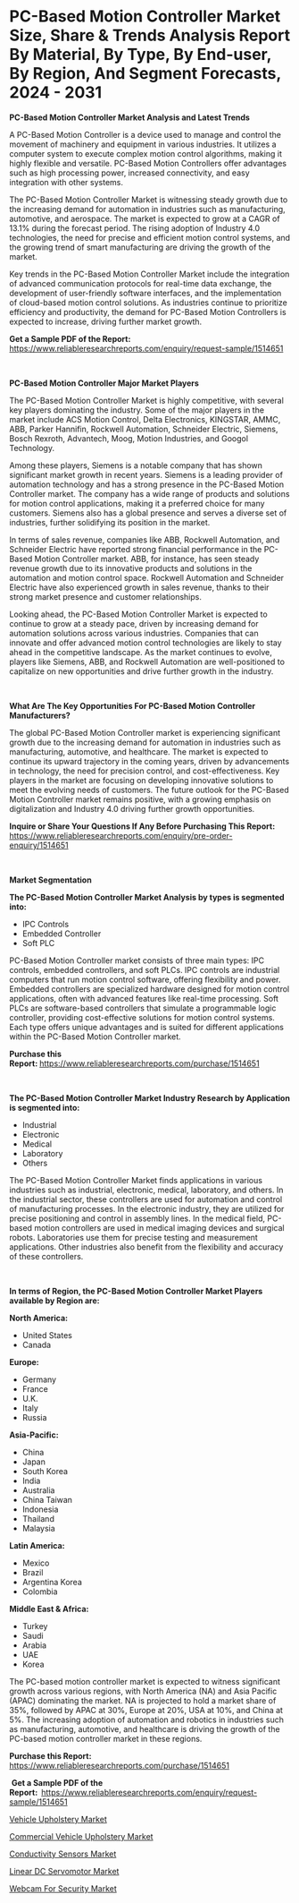 <p><h1>PC-Based Motion Controller Market Size, Share & Trends Analysis Report By Material, By Type, By End-user, By Region, And Segment Forecasts, 2024 - 2031</h1></p><p><strong>PC-Based Motion Controller Market Analysis and Latest Trends</strong></p>
<p><p>A PC-Based Motion Controller is a device used to manage and control the movement of machinery and equipment in various industries. It utilizes a computer system to execute complex motion control algorithms, making it highly flexible and versatile. PC-Based Motion Controllers offer advantages such as high processing power, increased connectivity, and easy integration with other systems.</p><p>The PC-Based Motion Controller Market is witnessing steady growth due to the increasing demand for automation in industries such as manufacturing, automotive, and aerospace. The market is expected to grow at a CAGR of 13.1% during the forecast period. The rising adoption of Industry 4.0 technologies, the need for precise and efficient motion control systems, and the growing trend of smart manufacturing are driving the growth of the market.</p><p>Key trends in the PC-Based Motion Controller Market include the integration of advanced communication protocols for real-time data exchange, the development of user-friendly software interfaces, and the implementation of cloud-based motion control solutions. As industries continue to prioritize efficiency and productivity, the demand for PC-Based Motion Controllers is expected to increase, driving further market growth.</p></p>
<p><strong>Get a Sample PDF of the Report:&nbsp;</strong> <a href="https://www.reliableresearchreports.com/enquiry/request-sample/1514651">https://www.reliableresearchreports.com/enquiry/request-sample/1514651</a></p>
<p>&nbsp;</p>
<p><strong>PC-Based Motion Controller Major Market Players</strong></p>
<p><p>The PC-Based Motion Controller Market is highly competitive, with several key players dominating the industry. Some of the major players in the market include ACS Motion Control, Delta Electronics, KINGSTAR, AMMC, ABB, Parker Hannifin, Rockwell Automation, Schneider Electric, Siemens, Bosch Rexroth, Advantech, Moog, Motion Industries, and Googol Technology.</p><p>Among these players, Siemens is a notable company that has shown significant market growth in recent years. Siemens is a leading provider of automation technology and has a strong presence in the PC-Based Motion Controller market. The company has a wide range of products and solutions for motion control applications, making it a preferred choice for many customers. Siemens also has a global presence and serves a diverse set of industries, further solidifying its position in the market.</p><p>In terms of sales revenue, companies like ABB, Rockwell Automation, and Schneider Electric have reported strong financial performance in the PC-Based Motion Controller market. ABB, for instance, has seen steady revenue growth due to its innovative products and solutions in the automation and motion control space. Rockwell Automation and Schneider Electric have also experienced growth in sales revenue, thanks to their strong market presence and customer relationships.</p><p>Looking ahead, the PC-Based Motion Controller Market is expected to continue to grow at a steady pace, driven by increasing demand for automation solutions across various industries. Companies that can innovate and offer advanced motion control technologies are likely to stay ahead in the competitive landscape. As the market continues to evolve, players like Siemens, ABB, and Rockwell Automation are well-positioned to capitalize on new opportunities and drive further growth in the industry.</p></p>
<p>&nbsp;</p>
<p><strong>What Are The Key Opportunities For PC-Based Motion Controller Manufacturers?</strong></p>
<p><p>The global PC-Based Motion Controller market is experiencing significant growth due to the increasing demand for automation in industries such as manufacturing, automotive, and healthcare. The market is expected to continue its upward trajectory in the coming years, driven by advancements in technology, the need for precision control, and cost-effectiveness. Key players in the market are focusing on developing innovative solutions to meet the evolving needs of customers. The future outlook for the PC-Based Motion Controller market remains positive, with a growing emphasis on digitalization and Industry 4.0 driving further growth opportunities.</p></p>
<p><strong>Inquire or Share Your Questions If Any Before Purchasing This Report:</strong> <a href="https://www.reliableresearchreports.com/enquiry/pre-order-enquiry/1514651">https://www.reliableresearchreports.com/enquiry/pre-order-enquiry/1514651</a></p>
<p>&nbsp;</p>
<p><strong>Market Segmentation</strong></p>
<p><strong>The PC-Based Motion Controller Market Analysis by types is segmented into:</strong></p>
<p><ul><li>IPC Controls</li><li>Embedded Controller</li><li>Soft PLC</li></ul></p>
<p><p>PC-Based Motion Controller market consists of three main types: IPC controls, embedded controllers, and soft PLCs. IPC controls are industrial computers that run motion control software, offering flexibility and power. Embedded controllers are specialized hardware designed for motion control applications, often with advanced features like real-time processing. Soft PLCs are software-based controllers that simulate a programmable logic controller, providing cost-effective solutions for motion control systems. Each type offers unique advantages and is suited for different applications within the PC-Based Motion Controller market.</p></p>
<p><strong>Purchase this Report:&nbsp;</strong><a href="https://www.reliableresearchreports.com/purchase/1514651">https://www.reliableresearchreports.com/purchase/1514651</a></p>
<p>&nbsp;</p>
<p><strong>The PC-Based Motion Controller Market Industry Research by Application is segmented into:</strong></p>
<p><ul><li>Industrial</li><li>Electronic</li><li>Medical</li><li>Laboratory</li><li>Others</li></ul></p>
<p><p>The PC-Based Motion Controller Market finds applications in various industries such as industrial, electronic, medical, laboratory, and others. In the industrial sector, these controllers are used for automation and control of manufacturing processes. In the electronic industry, they are utilized for precise positioning and control in assembly lines. In the medical field, PC-based motion controllers are used in medical imaging devices and surgical robots. Laboratories use them for precise testing and measurement applications. Other industries also benefit from the flexibility and accuracy of these controllers.</p></p>
<p>&nbsp;</p>
<p><strong>In terms of Region, the PC-Based Motion Controller Market Players available by Region are:</strong></p>
<p>
    <p> <strong> North America: </strong>
        <ul>
            <li>United States</li>
            <li>Canada</li>
        </ul>
        </p> 
    <p> <strong> Europe: </strong>
        <ul>
            <li>Germany</li>
            <li>France</li>
            <li>U.K.</li>
            <li>Italy</li>
            <li>Russia</li>
        </ul>
        </p> 
    <p> <strong> Asia-Pacific: </strong>
        <ul>
            <li>China</li>
            <li>Japan</li>
            <li>South Korea</li>
            <li>India</li>
            <li>Australia</li>
            <li>China Taiwan</li>
            <li>Indonesia</li>
            <li>Thailand</li>
            <li>Malaysia</li>
        </ul>
        </p> 
    <p> <strong> Latin America: </strong>
        <ul>
            <li>Mexico</li>
            <li>Brazil</li>
            <li>Argentina Korea</li>
            <li>Colombia</li>
        </ul>
        </p> 
    <p> <strong> Middle East & Africa: </strong>
        <ul>
            <li>Turkey</li>
            <li>Saudi</li>
            <li>Arabia</li>
            <li>UAE</li>
            <li>Korea</li>
        </ul>
    </p>
    </p>
<p><p>The PC-based motion controller market is expected to witness significant growth across various regions, with North America (NA) and Asia Pacific (APAC) dominating the market. NA is projected to hold a market share of 35%, followed by APAC at 30%, Europe at 20%, USA at 10%, and China at 5%. The increasing adoption of automation and robotics in industries such as manufacturing, automotive, and healthcare is driving the growth of the PC-based motion controller market in these regions.</p></p>
<p><strong>Purchase this Report: </strong><a href="https://www.reliableresearchreports.com/purchase/1514651">https://www.reliableresearchreports.com/purchase/1514651</a></p>
<p>&nbsp;<strong>Get a Sample PDF of the Report:&nbsp;&nbsp;</strong><a href="https://www.reliableresearchreports.com/enquiry/request-sample/1514651">https://www.reliableresearchreports.com/enquiry/request-sample/1514651</a></p>
<p><strong></strong></p>
<p><p><a href="https://crocus-run-b5a.notion.site/Vehicle-Upholstery-Market-Research-Report-The-Key-To-Successful-Business-Strategy-Forecasted-for-Pe-c39c6c406864428f92eaa34b320e1973">Vehicle Upholstery Market</a></p><p><a href="https://gratis-rainforest-2ca.notion.site/Commercial-Vehicle-Upholstery-Market-Size-Growth-Outlook-from-2024-to-2031-projecting-at-Market-s--6df4eac5502a4c64a973796dee87c6e7">Commercial Vehicle Upholstery Market</a></p><p><a href="https://view.publitas.com/reportprime-1/conductivity-sensors-market-size-furnishes-valuable-information-encompassing-market-share-market-trends-and-projections-spanning-from-2024-to-2031/">Conductivity Sensors Market</a></p><p><a href="https://metal-farmhouse-e95.notion.site/Linear-DC-Servomotor-Market-Size-Focuses-on-Market-Dynamics-In-Depth-Analysis-and-Future-Projection-21bdb2109b03426e8d133be2471df73f">Linear DC Servomotor Market</a></p><p><a href="https://view.publitas.com/reportprime-1/webcam-for-security-market-research-report-forecasted-for-period-from-2024-2031-by-market-type-market-application-and-region/">Webcam For Security Market</a></p></p>